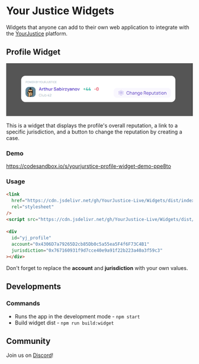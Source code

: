 # Your Justice Widgets

Widgets that anyone can add to their own web application to integrate with the [YourJustice](https://yj.life/) platform.

## Profile Widget

![Profile Widget](doc/images/profile_widget.png)

This is a widget that displays the profile's overall reputation, a link to a specific jurisdiction, and a button to change the reputation by creating a case.

### Demo

https://codesandbox.io/s/yourjurstice-profile-widget-demo-ppe8to

### Usage

```html
<link
  href="https://cdn.jsdelivr.net/gh/YourJustice-Live/Widgets/dist/index.css"
  rel="stylesheet"
/>
<script src="https://cdn.jsdelivr.net/gh/YourJustice-Live/Widgets/dist/index.js"></script>

<div
  id="yj_profile"
  account="0x4306D7a79265D2cb85Db0c5a55ea5F4f6F73C4B1"
  jurisdiction="0x767160931f9d7cce40e9a91f22b223a40a3f59c3"
></div>
```

Don't forget to replace the **account** and **jurisdiction** with your own values.

## Developments

### Commands

- Runs the app in the development mode - `npm start`
- Build widget dist - `npm run build:widget`

## Community

Join us on [Discord](https://discord.gg/aKKCCzCfgS)!
